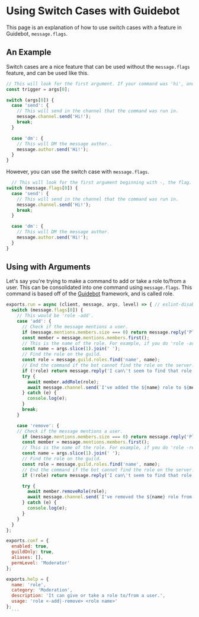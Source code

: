   # Using Switch Cases with Guidebot

  This page is an explanation of how to use switch cases with a feature in Guidebot, `message.flags`.

  ## An Example

  Switch cases are a nice feature that can be used without the `message.flags` feature, and can be used like this. 

  ```js
  // This will look for the first argument. If your command was 'hi', and you did 'hi send', it would send 'Hi!' to the channel.
  const trigger = args[0];

  switch (args[0]) {  
    case 'send': {
      // This will send in the channel that the command was run in.
      message.channel.send('Hi!');
      break;
    }

    case 'dm': {
      // This will DM the message author..
      message.author.send('Hi!');
    }
  }
  ```

  However, you can use the switch case with `message.flags`.

  ```js
    // This will look for the first argument beginning with -, the flag. If your command was 'hi', and you did 'hi -send', it would send 'Hi!' to the channel.
  switch (message.flags[0]) {
    case 'send': {
      // This will send in the channel that the command was run in.
      message.channel.send('Hi!');
      break;
    }

    case 'dm': {
      // This will DM the message author.
      message.author.send('Hi!');
    }
  }
  ```

  ## Using with Arguments

  Let's say you're trying to make a command to add or take a role to/from a user. This can be consolidated into one command using `message.flags`. This command is based off of the [Guidebot](https://github.com/AnIdiotsGuide/guidebot) framework, and is called role.

  ```js
  exports.run = async (client, message, args, level) => { // eslint-disable-line no-unused-vars 
    switch (message.flags[0]) {
      // This would be 'role -add'.
      case 'add': {
        // Check if the message mentions a user.
        if (message.mentions.members.size === 0) return message.reply('Please mention a user to give the role to.');
        const member = message.mentions.members.first();
        // This is the name of the role. For example, if you do 'role -add @York#2400 The Idiot Himself', the name of the role would be 'The Idiot Himself'.
        const name = args.slice(1).join(' ');
        // Find the role on the guild.
        const role = message.guild.roles.find('name', name);
        // End the command if the bot cannot find the role on the server.
        if (!role) return message.reply('I can\'t seem to find that role.');
        try {
          await member.addRole(role);
          await message.channel.send(`I've added the ${name} role to ${member.dsiplayName}.`)
        } catch (e) {
          console.log(e);
        }
        break;
      }

      case 'remove': {
      // Check if the message mentions a user.
        if (message.mentions.members.size === 0) return message.reply('Please mention a user to take the role from.');
        const member = message.mentions.members.first();
        // This is the name of the role. For example, if you do 'role -remove @York#2400 The Idiot Himself', the name of the role would be 'The Idiot Himself'.
        const name = args.slice(1).join(' ');
        // Find the role on the guild.
        const role = message.guild.roles.find('name', name);
        // End the command if the bot cannot find the role on the server.
        if (!role) return message.reply('I can\'t seem to find that role.');

        try {
          await member.removeRole(role);
          await message.channel.send(`I've removed the ${name} role from ${member.displayName}.`)
        } catch (e) {
          console.log(e);
        }
      }
    }
  };

  exports.conf = {
    enabled: true,
    guildOnly: true,
    aliases: [],
    permLevel: 'Moderator'
  };

  exports.help = {
    name: 'role',
    category: 'Moderation',
    description: 'It can give or take a role to/from a user.',
    usage: 'role <-add|-remove> <role name>'
  };
    ```
